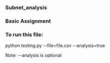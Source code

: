 ### Subnet_analysis
### Basic Assignment
### To run this file: 
python testing.py --file=file.csv --analysis=true

Note: --analysis is optional
